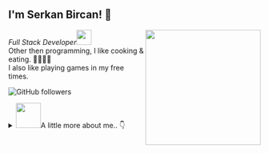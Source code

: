 <h2>I'm Serkan Bircan! 👋</h2>
<img align='right' src="https://media.giphy.com/media/6heBQSjt2IoA8/giphy.gif" width="230">
<p><em>Full Stack Developer<img src="https://media.giphy.com/media/WUlplcMpOCEmTGBtBW/giphy.gif" width="30"> 
</em><br> 
Other then programming, I like cooking & eating. 🥗🥩🌮🍣 <br>
I also like playing games in my free times.
</p>

![GitHub followers](https://img.shields.io/github/followers/fasetto?label=Follow&style=social)

<details>
<summary>
    <img src="https://media.giphy.com/media/VgCDAzcKvsR6OM0uWg/giphy.gif" width="50">A little more about me.. 👇</img>
</summary>

```javascript
const serkan = {
    pronouns: "He" | "Him",
    code: ["C#", "TypeScript", "JavaScript", "Python"],
    askMeAbout: ["tech-stuff", "app-dev"],
    technologies: {
        frontEnd: ["ReactJS", "NextJS"],
        backEnd: [".Net Core", "Node", "Python"],
        devOps: ["AWS", "Docker🐳", "Kubernetes"],
        databases: ["NoSQL", "SQL"],
    },
    architecture: ["Serverless", "MicroServices"],
    funFact: "Writing code is simple thing, but writing simple code is the hardest thing."
};
```

<em>I love connecting with different people so if you want to say hi, I'll be happy to meet you!</em> 🙂

</details>
